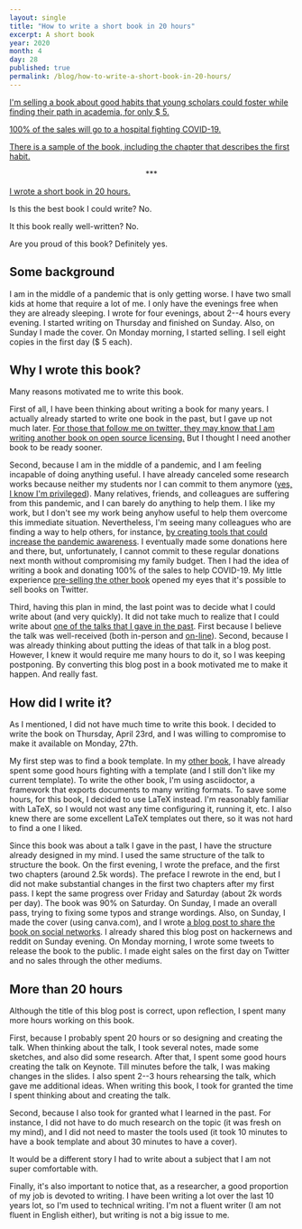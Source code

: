 ```yaml
---
layout: single
title: "How to write a short book in 20 hours"
excerpt: A short book
year: 2020
month: 4
day: 28
published: true
permalink: /blog/how-to-write-a-short-book-in-20-hours/
---
```


[I'm selling a book about good habits that young scholars could foster while finding their path in academia, for only $ 5.](https://gumroad.com/l/good-research-habits)

[100% of the sales will go to a hospital fighting COVID-19.](http://gustavopinto.org/books/good-rearch-habits/)

[There is a sample of the book, including the chapter that describes the first habit.](https://bit.ly/3bJM0UD)

<center>
***
</center>


[I wrote a short book in 20 hours.](https://medium.com/@gustavopinto/1-5-good-habits-for-young-scholars-9d11c8ca2410)

Is this the best book I could write? No.

It this book really well-written? No.

Are you proud of this book? Definitely yes.

## Some background

I am in the middle of a pandemic that is only getting worse. I have two small kids at home that require a lot of me. I only have the evenings free when they are already sleeping. I wrote for four evenings, about 2--4 hours every evening. I started writing on Thursday and finished on Sunday. Also, on Sunday I made the cover. On Monday morning, I started selling. I sell eight copies in the first day ($ 5 each).  

## Why I wrote this book?

Many reasons motivated me to write this book.

First of all, I have been thinking about writing a book for many years. I actually already started to write one book in the past, but I gave up not much later. [For those that follow me on twitter, they may know that I am writing another book on open source licensing.](https://medium.com/@gustavopinto/new-book-demystifying-open-source-licensing-52b977091718) But I thought I need another book to be ready sooner.

Second, because I am in the middle of a pandemic, and I am feeling incapable of doing anything useful. I have already canceled some research works because neither my students nor I can commit to them anymore ([yes, I know I'm privileged](https://medium.com/@gustavopinto/got-tenure-what-does-it-mean-e0afa94e1bc6)). Many relatives, friends, and colleagues are suffering from this pandemic, and I can barely do anything to help them. I like my work, but I don't see my work being anyhow useful to help them overcome this immediate situation. Nevertheless, I'm seeing many colleagues who are finding a way to help others, for instance, [by creating tools that could increase the pandemic awareness](http://ccsl.ufpa.br/covid-19/). I eventually made some donations here and there, but, unfortunately, I cannot commit to these regular donations next month without compromising my family budget. Then I had the idea of writing a book and donating 100% of the sales to help COVID-19. My little experience [pre-selling the other book](https://medium.com/@gustavopinto/new-book-demystifying-open-source-licensing-52b977091718) opened my eyes that it's possible to sell books on Twitter.

Third, having this plan in mind, the last point was to decide what I could write about (and very quickly). It did not take much to realize that I could write about [one of the talks that I gave in the past](https://speakerdeck.com/gustavopinto/caminhos-e-desafios-para-a-pesquisa-em-computacao-ou-como-se-manter-produtivo-na-regiao-norte). First because I believe the talk was well-received (both in-person and [on-line](https://twitter.com/gustavopinto/status/1202323018762117120?s=20)). Second, because I was already thinking about putting the ideas of that talk in a blog post. However, I knew it would require me many hours to do it, so I was keeping postponing. By converting this blog post in a book motivated me to make it happen. And really fast.

## How did I write it?

As I mentioned, I did not have much time to write this book. I decided to write the book on Thursday, April 23rd, and I was willing to compromise to make it available on Monday, 27th.

My first step was to find a book template. In my [other book](https://medium.com/@gustavopinto/new-book-demystifying-open-source-licensing-52b977091718), I have already spent some good hours fighting with a template (and I still don't like my current template). To write the other book, I'm using asciidoctor, a framework that exports documents to many writing formats. To save some hours, for this book, I decided to use LaTeX instead. I'm reasonably familiar with LaTeX, so I would not wast any time configuring it, running it, etc. I also knew there are some excellent LaTeX templates out there, so it was not hard to find a one I liked.

Since this book was about a talk I gave in the past, I have the structure already designed in my mind. I used the same structure of the talk to structure the book. On the first evening, I wrote the preface, and the first two chapters (around 2.5k words). The preface I rewrote in the end, but I did not make substantial changes in the first two chapters after my first pass. I kept the same progress over Friday and Saturday (about 2k words per day). The book was 90% on Saturday. On Sunday, I made an overall pass, trying to fixing some typos and strange wordings. Also, on Sunday, I made the cover (using canva.com), and I wrote [a blog post to share the book on social networks](https://medium.com/@gustavopinto/1-5-good-habits-for-young-scholars-9d11c8ca2410). I already shared this blog post on hackernews and reddit on Sunday evening. On Monday morning, I wrote some tweets to release the book to the public. I made eight sales on the first day on Twitter and no sales through the other mediums.

## More than 20 hours

Although the title of this blog post is correct, upon reflection, I spent many more hours working on this book.

First, because I probably spent 20 hours or so designing and creating the talk. When thinking about the talk, I took several notes, made some sketches, and also did some research. After that, I spent some good hours creating the talk on Keynote. Till minutes before the talk, I was making changes in the slides. I also spent 2--3 hours rehearsing the talk, which gave me additional ideas. When writing this book, I took for granted the time I spent thinking about and creating the talk.

Second, because I also took for granted what I learned in the past. For instance, I did not have to do much research on the topic (it was fresh on my mind), and I did not need to master the tools used (it took 10 minutes to have a book template and about 30 minutes to have a cover).

It would be a different story I had to write about a subject that I am not super comfortable with.

Finally, it's also important to notice that, as a researcher, a good proportion of my job is devoted to writing. I have been writing a lot over the last 10 years lot, so I'm used to technical writing. I'm not a fluent writer (I am not fluent in English either), but writing is not a big issue to me.
